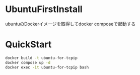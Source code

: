 # UbuntuFirstInstall
ubuntuのDockerイメージを取得してdocker composeで起動する
# QuickStart
```bash
docker build -t ubuntu-for-tcpip
docker compose up -d
docker exec -it ubuntu-for-tcpip bash
```
